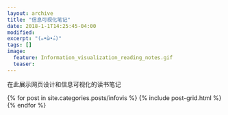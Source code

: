```yaml
---
layout: archive
title: "信息可视化笔记"
date: 2018-1-1T14:25:45-04:00
modified:
excerpt: "(๑•̀ω•́๑)"
tags: []
image: 
  feature: Information_visualization_reading_notes.gif
  teaser:
---
```


在此展示网页设计和信息可视化的读书笔记

<div class="tiles">
{% for post in site.categories.posts/infovis %}
  {% include post-grid.html %}
{% endfor %}